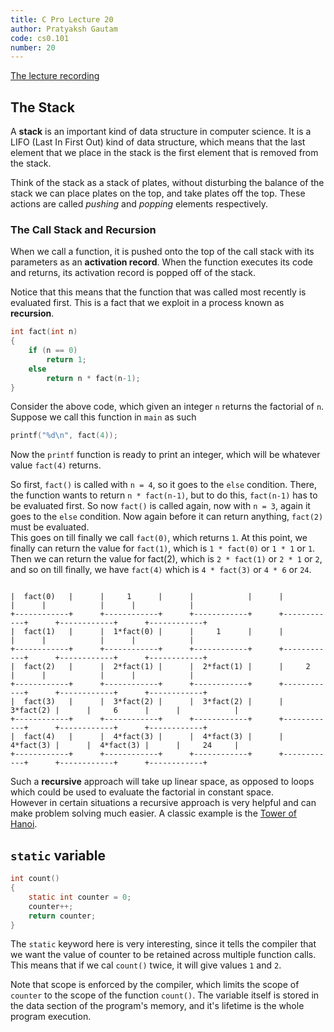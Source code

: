 ```yaml
---
title: C Pro Lecture 20
author: Pratyaksh Gautam
code: cs0.101
number: 20
---
```


[The lecture recording](https://youtu.be/xiulgYYF49c)
## The Stack

A **stack** is an important kind of data structure in computer science.
It is a LIFO (Last In First Out) kind of data structure, which means that the last element
that we place in the stack is the first element that is removed from the stack.

Think of the stack as a stack of plates, without disturbing the balance of the stack we can place plates on the top, and take plates off the top.
These actions are called *pushing* and *popping* elements respectively.

### The Call Stack and Recursion

When we call a function, it is pushed onto the top of the call stack with its parameters as an **activation record**.
When the function executes its code and returns, its activation record is popped off of the stack.

Notice that this means that the function that was called most recently is evaluated first.
This is a fact that we exploit in a process known as **recursion**.

```c
int fact(int n)
{
	if (n == 0)
		return 1;
	else
		return n * fact(n-1);
}
```
Consider the above code, which given an integer `n` returns the factorial of `n`.
Suppose we call this function in `main` as such
```c
printf("%d\n", fact(4));
```

Now the `printf` function is ready to print an integer, which will be whatever value `fact(4)` returns.

So first, `fact()` is called with `n = 4`, so it goes to the `else` condition.
There, the function wants to return `n * fact(n-1)`, but to do this, `fact(n-1)` has to be evaluated first.
So now `fact()` is called again, now with `n = 3`, again it goes to the `else` condition.
Now again before it can return anything, `fact(2)` must be evaluated.  
This goes on till finally we call `fact(0)`, which returns `1`.
At this point, we finally can return the value for `fact(1)`, which is `1 * fact(0)` or `1 * 1` or `1`.
Then we can return the value for fact(2), which is `2 * fact(1)` or `2 * 1` or `2`, and so on till finally, we have
`fact(4)` which is `4 * fact(3)` or `4 * 6` or `24`.

```

|  fact(0)   |      |     1      |      |            |      |            |      |            |      |            | 
+------------+      +------------+      +------------+      +------------+      +------------+      +------------+
|  fact(1)   |      |  1*fact(0) |      |     1      |      |            |      |            |      |            | 
+------------+      +------------+      +------------+      +------------+      +------------+      +------------+
|  fact(2)   |      |  2*fact(1) |      |  2*fact(1) |      |     2      |      |            |      |            | 
+------------+      +------------+      +------------+      +------------+      +------------+      +------------+
|  fact(3)   |      |  3*fact(2) |      |  3*fact(2) |      |  3*fact(2) |      |     6      |      |            | 
+------------+      +------------+      +------------+      +------------+      +------------+      +------------+
|  fact(4)   |      |  4*fact(3) |      |  4*fact(3) |      |  4*fact(3) |      |  4*fact(3) |      |     24     | 
+------------+      +------------+      +------------+      +------------+      +------------+      +------------+

```

Such a **recursive** approach will take up linear space, as opposed to loops which could be used to evaluate the factorial in constant space.  
However in certain situations a recursive approach is very helpful and can make problem solving much easier.
A classic example is the [Tower of Hanoi](https://www.youtube.com/watch?v=8lhxIOAfDss).

## `static` variable

```c
int count()
{
	static int counter = 0;
	counter++;
	return counter;
}
```

The `static` keyword here is very interesting, since it tells the compiler that
we want the value of counter to be retained across multiple function calls.
This means that if we cal `count()` twice, it will give values `1` and `2`.

Note that scope is enforced by the compiler, which limits the scope of `counter` to the scope of the function `count()`.
The variable itself is stored in the data section of the program's memory, and it's lifetime is the whole program execution.

